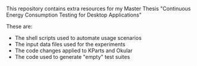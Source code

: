 This repository contains extra resources for my Master Thesis "Continuous Energy Consumption Testing for Desktop Applications"

These are:
 - The shell scripts used to automate usage scenarios
 - The input data files used for the experiments
 - The code changes applied to KParts and Okular
 - The code used to generate "empty" test suites
